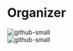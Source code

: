# Organizer
![github-small](https://sun1-97.userapi.com/9RzdC8DYoDF6umLGYliBMSqA4Aoj6_O6NtkUig/I_pOUdKQLm0.jpg "1") <br>
![github-small](https://sun1-29.userapi.com/449gLKsjlJBRuEDjAADO3Ih3Zqi3-BReQ9Kc7Q/pAoEKRnROco.jpg "2") <br>
